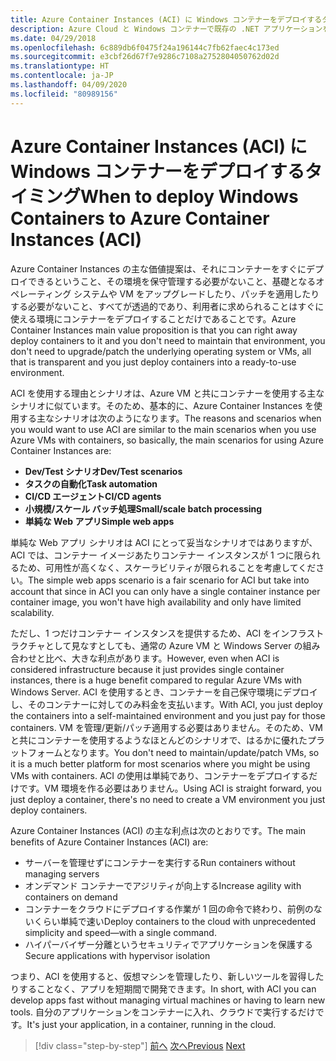 ```yaml
---
title: Azure Container Instances (ACI) に Windows コンテナーをデプロイするタイミング
description: Azure Cloud と Windows コンテナーで既存の .NET アプリケーションを最新化する | Azure Container Instances (ACI) に Windows コンテナーをデプロイするタイミング
ms.date: 04/29/2018
ms.openlocfilehash: 6c889db6f0475f24a196144c7fb62faec4c173ed
ms.sourcegitcommit: e3cbf26d67f7e9286c7108a2752804050762d02d
ms.translationtype: HT
ms.contentlocale: ja-JP
ms.lasthandoff: 04/09/2020
ms.locfileid: "80989156"
---
```

# <a name="when-to-deploy-windows-containers-to-azure-container-instances-aci"></a><span data-ttu-id="9c04a-103">Azure Container Instances (ACI) に Windows コンテナーをデプロイするタイミング</span><span class="sxs-lookup"><span data-stu-id="9c04a-103">When to deploy Windows Containers to Azure Container Instances (ACI)</span></span>

<span data-ttu-id="9c04a-104">Azure Container Instances の主な価値提案は、それにコンテナーをすぐにデプロイできるということ、その環境を保守管理する必要がないこと、基礎となるオペレーティング システムや VM をアップグレードしたり、パッチを適用したりする必要がないこと、すべてが透過的であり、利用者に求められることはすぐに使える環境にコンテナーをデプロイすることだけであることです。</span><span class="sxs-lookup"><span data-stu-id="9c04a-104">Azure Container Instances main value proposition is that you can right away deploy containers to it and you don't need to maintain that environment, you don't need to upgrade/patch the underlying operating system or VMs, all that is transparent and you just deploy containers into a ready-to-use environment.</span></span>

<span data-ttu-id="9c04a-105">ACI を使用する理由とシナリオは、Azure VM と共にコンテナーを使用する主なシナリオに似ています。そのため、基本的に、Azure Container Instances を使用する主なシナリオは次のようになります。</span><span class="sxs-lookup"><span data-stu-id="9c04a-105">The reasons and scenarios when you would want to use ACI are similar to the main scenarios when you use Azure VMs with containers, so basically, the main scenarios for using Azure Container Instances are:</span></span>

- <span data-ttu-id="9c04a-106">**Dev/Test シナリオ**</span><span class="sxs-lookup"><span data-stu-id="9c04a-106">**Dev/Test scenarios**</span></span>
- <span data-ttu-id="9c04a-107">**タスクの自動化**</span><span class="sxs-lookup"><span data-stu-id="9c04a-107">**Task automation**</span></span>
- <span data-ttu-id="9c04a-108">**CI/CD エージェント**</span><span class="sxs-lookup"><span data-stu-id="9c04a-108">**CI/CD agents**</span></span>
- <span data-ttu-id="9c04a-109">**小規模/スケール バッチ処理**</span><span class="sxs-lookup"><span data-stu-id="9c04a-109">**Small/scale batch processing**</span></span>
- <span data-ttu-id="9c04a-110">**単純な Web アプリ**</span><span class="sxs-lookup"><span data-stu-id="9c04a-110">**Simple web apps**</span></span>

<span data-ttu-id="9c04a-111">単純な Web アプリ シナリオは ACI にとって妥当なシナリオではありますが、ACI では、コンテナー イメージあたりコンテナー インスタンスが 1 つに限られるため、可用性が高くなく、スケーラビリティが限られることを考慮してください。</span><span class="sxs-lookup"><span data-stu-id="9c04a-111">The simple web apps scenario is a fair scenario for ACI but take into account that since in ACI you can only have a single container instance per container image, you won't have high availability and only have limited scalability.</span></span>

<span data-ttu-id="9c04a-112">ただし、1 つだけコンテナー インスタンスを提供するため、ACI をインフラストラクチャとして見なすとしても、通常の Azure VM と Windows Server の組み合わせと比べ、大きな利点があります。</span><span class="sxs-lookup"><span data-stu-id="9c04a-112">However, even when ACI is considered infrastructure because it just provides single container instances, there is a huge benefit compared to regular Azure VMs with Windows Server.</span></span> <span data-ttu-id="9c04a-113">ACI を使用するとき、コンテナーを自己保守環境にデプロイし、そのコンテナーに対してのみ料金を支払います。</span><span class="sxs-lookup"><span data-stu-id="9c04a-113">With ACI, you just deploy the containers into a self-maintained environment and you just pay for those containers.</span></span> <span data-ttu-id="9c04a-114">VM を管理/更新/パッチ適用する必要はありません。そのため、VM と共にコンテナーを使用するようなほとんどのシナリオで、はるかに優れたプラットフォームとなります。</span><span class="sxs-lookup"><span data-stu-id="9c04a-114">You don't need to maintain/update/patch VMs, so it is a much better platform for most scenarios where you might be using VMs with containers.</span></span> <span data-ttu-id="9c04a-115">ACI の使用は単純であり、コンテナーをデプロイするだけです。VM 環境を作る必要はありません。</span><span class="sxs-lookup"><span data-stu-id="9c04a-115">Using ACI is straight forward, you just deploy a container, there's no need to create a VM environment you just deploy containers.</span></span>

<span data-ttu-id="9c04a-116">Azure Container Instances (ACI) の主な利点は次のとおりです。</span><span class="sxs-lookup"><span data-stu-id="9c04a-116">The main benefits of Azure Container Instances (ACI) are:</span></span>

- <span data-ttu-id="9c04a-117">サーバーを管理せずにコンテナーを実行する</span><span class="sxs-lookup"><span data-stu-id="9c04a-117">Run containers without managing servers</span></span>
- <span data-ttu-id="9c04a-118">オンデマンド コンテナーでアジリティが向上する</span><span class="sxs-lookup"><span data-stu-id="9c04a-118">Increase agility with containers on demand</span></span>
- <span data-ttu-id="9c04a-119">コンテナーをクラウドにデプロイする作業が 1 回の命令で終わり、前例のないくらい単純で速い</span><span class="sxs-lookup"><span data-stu-id="9c04a-119">Deploy containers to the cloud with unprecedented simplicity and speed—with a single command.</span></span>
- <span data-ttu-id="9c04a-120">ハイパーバイザー分離というセキュリティでアプリケーションを保護する</span><span class="sxs-lookup"><span data-stu-id="9c04a-120">Secure applications with hypervisor isolation</span></span>

<span data-ttu-id="9c04a-121">つまり、ACI を使用すると、仮想マシンを管理したり、新しいツールを習得したりすることなく、アプリを短期間で開発できます。</span><span class="sxs-lookup"><span data-stu-id="9c04a-121">In short, with ACI you can develop apps fast without managing virtual machines or having to learn new tools.</span></span> <span data-ttu-id="9c04a-122">自分のアプリケーションをコンテナーに入れ、クラウドで実行するだけです。</span><span class="sxs-lookup"><span data-stu-id="9c04a-122">It's just your application, in a container, running in the cloud.</span></span>

> [!div class="step-by-step"]
> <span data-ttu-id="9c04a-123">[前へ](when-to-deploy-windows-containers-to-azure-vms-iaas-cloud.md)
> [次へ](when-to-deploy-windows-containers-to-azure-container-service-kubernetes.md)</span><span class="sxs-lookup"><span data-stu-id="9c04a-123">[Previous](when-to-deploy-windows-containers-to-azure-vms-iaas-cloud.md)
[Next](when-to-deploy-windows-containers-to-azure-container-service-kubernetes.md)</span></span>
